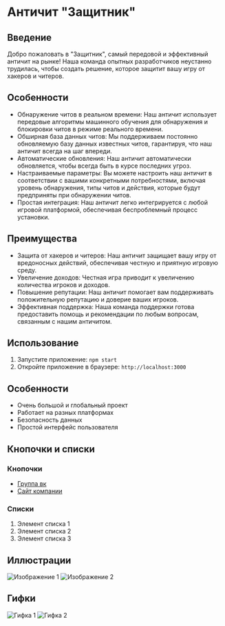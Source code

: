 # Античит "Защитник"

## Введение 
Добро пожаловать в "Защитник", самый передовой и эффективный античит на рынке! Наша команда опытных разработчиков неустанно трудилась, чтобы создать решение, которое защитит вашу игру от хакеров и читеров.

## Особенности
* Обнаружение читов в реальном времени: Наш античит использует передовые алгоритмы машинного обучения для обнаружения и блокировки читов в режиме реального времени.
* Обширная база данных читов: Мы поддерживаем постоянно обновляемую базу данных известных читов, гарантируя, что наш античит всегда на шаг впереди.
* Автоматические обновления: Наш античит автоматически обновляется, чтобы всегда быть в курсе последних угроз.
* Настраиваемые параметры: Вы можете настроить наш античит в соответствии с вашими конкретными потребностями, включая уровень обнаружения, типы читов и действия, которые будут предприняты при обнаружении читов.
* Простая интеграция: Наш античит легко интегрируется с любой игровой платформой, обеспечивая беспроблемный процесс установки.

## Преимущества

* Защита от хакеров и читеров: Наш античит защищает вашу игру от вредоносных действий, обеспечивая честную и приятную игровую среду.
* Увеличение доходов: Честная игра приводит к увеличению количества игроков и доходов.
* Повышение репутации: Наш античит помогает вам поддерживать положительную репутацию и доверие ваших игроков.
* Эффективная поддержка: Наша команда поддержки готова предоставить помощь и рекомендации по любым вопросам, связанным с нашим античитом.

## Использование

1. Запустите приложение: `npm start`
2. Откройте приложение в браузере: `http://localhost:3000`

## Особенности

- Очень большой и глобальный проект
- Работает на разных платформах
- Безопасность данных
- Простой интерфейс пользователя

## Кнопочки и списки

### Кнопочки

- [Группа вк](http://button1.com)
- [Сайт компании](http://button2.com)

### Списки

1. Элемент списка 1
2. Элемент списка 2
3. Элемент списка 3

## Иллюстрации

![Изображение 1](http://image1.com)
![Изображение 2](http://image2.com)

## Гифки

![Гифка 1](http://gif1.com)
![Гифка 2](http://gif2.com)
